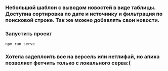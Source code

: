 ### Небольшой шаблон с выводом новостей в виде таблицы. Доступна сортировка по дате и источнику и фильтрация по поисковой строке. Так же можно добавлять свои новости.

### Запустить проект
```
npm run serve
```
### Хотела задеплоить все на версель или нетлифай, но апиха позволяет фетчить только с локального серва:(

